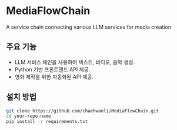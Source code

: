 # MediaFlowChain
A service chain connecting various LLM services for media creation

## 주요 기능
- LLM 서비스 체인을 사용하여 텍스트, 비디오, 음악 생성.
- Python 기반 프론트엔드 API 제공.
- 영화 제작을 위한 자동화된 API 제공.

## 설치 방법
```bash
git clone https://github.com/chaehwanli/MediaFlowChain.git
cd your-repo-name
pip install -r requirements.txt
